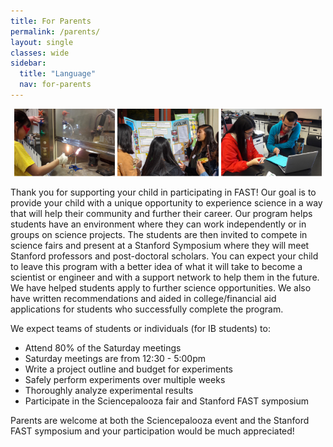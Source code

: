 ```yaml
---
title: For Parents
permalink: /parents/
layout: single
classes: wide
sidebar:
  title: "Language"
  nav: for-parents
---
```


<p align="center">
    <img src="/assets/images/for_parents/1.jpg" width="32%" />
    <img src="/assets/images/for_parents/2.jpg" width="32%" />
    <img src="/assets/images/for_parents/3.jpg" width="32%" />
</p>

Thank you for supporting your child in participating in FAST! Our goal
is to provide your child with a unique opportunity to experience science
in a way that will help their community and further their career.
Our program helps students have an environment where they can work
independently or in groups on science projects. The students are then
invited to compete in science fairs and present at a Stanford Symposium
where they will meet Stanford professors and post-doctoral scholars.
You can expect your child to leave this program with a better idea of
what it will take to become a scientist or engineer and with a support
network to help them in the future. We have helped students apply to
further science opportunities. We also have written recommendations
and aided in college/financial aid applications for students who
successfully complete the program.
 
We expect teams of students or individuals (for IB students) to:
- Attend 80% of the Saturday meetings
- Saturday meetings are from 12:30 - 5:00pm
- Write a project outline and budget for experiments
- Safely perform experiments over multiple weeks
- Thoroughly analyze experimental results
- Participate in the Sciencepalooza fair and Stanford FAST symposium
 
Parents are welcome at both the Sciencepalooza event and the Stanford
FAST symposium and your participation would be much appreciated!
